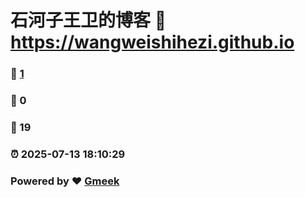 # 石河子王卫的博客 :link: https://wangweishihezi.github.io 
### :page_facing_up: [1](https://wangweishihezi.github.io/tag.html) 
### :speech_balloon: 0 
### :hibiscus: 19 
### :alarm_clock: 2025-07-13 18:10:29 
### Powered by :heart: [Gmeek](https://github.com/Meekdai/Gmeek)
